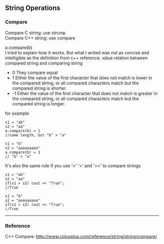 ## String Operations

### Compare

Compare C string: use strcmp  
Compare C++ string: use compare

a.compare(b)  
I tried to explain how it works. But what I writed was not as concise and intelligible as the definition from c++ reference.
value	relation between compared string and comparing string
* 0	They compare equal
* 1	Either the value of the first character that does not match is lower in the compared string, or all compared characters match but the compared string is shorter.
* -1	Either the value of the first character that does not match is greater in the compared string, or all compared characters match but the compared string is longer.

for example
```
s1 = "ab"
s2 = "aa"
a.compare(b) = 1
//same length, but "b" > "a"

s1 = "b"
s2 = "aaaaaaaaa"
a.compare(b) = 1
// "b" > "a"
```

It's also the same rule if you use '<' '>' and '==' to compare strings

```
s1 = "ab"
s2 = "aa"
if(s1 > s2) cout << "True";
//True

s1 = "b"
s2 = "aaaaaaaaa"
if(s1 > s2) cout << "True";
//True
```
------
### Reference
C++ Compare: http://www.cplusplus.com/reference/string/string/compare/
